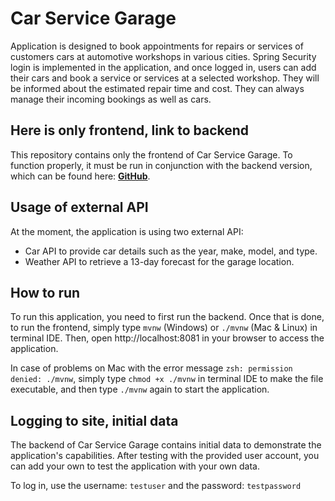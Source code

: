 # Car Service Garage
Application is designed to book appointments for repairs or services of customers cars at automotive workshops in various cities. 
Spring Security login is implemented in the application, and once logged in, users can add their cars and book a service or services at a selected workshop. 
They will be informed about the estimated repair time and cost. They can always manage their incoming bookings as well as cars.

## Here is only frontend, link to backend

This repository contains only the frontend of Car Service Garage. To function properly, it must be run in conjunction with the backend version, which can be found here: [**GitHub**](https://github.com/viepovsky/Final-App-Backend/tree/release-1.0).

## Usage of external API

At the moment, the application is using two external API: 
- Car API to provide car details such as the year, make, model, and type.
- Weather API to retrieve a 13-day forecast for the garage location.

## How to run

To run this application, you need to first run the backend. Once that is done, to run the frontend, simply type `mvnw` (Windows) or `./mvnw` (Mac & Linux) in terminal IDE. Then, open http://localhost:8081 in your browser to access the application. 

In case of problems on Mac with the error message `zsh: permission denied: ./mvnw`, simply type `chmod +x ./mvnw` in terminal IDE to make the file executable, and then type `./mvnw` again to start the application.

## Logging to site, initial data

The backend of Car Service Garage contains initial data to demonstrate the application's capabilities. After testing with the provided user account, you can add your own to test the application with your own data. 

To log in, use the username: `testuser` and the password: `testpassword`
